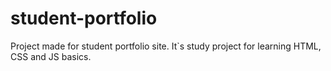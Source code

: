 # student-portfolio
Project made for student portfolio site. It`s study project for learning HTML, CSS and JS basics.
